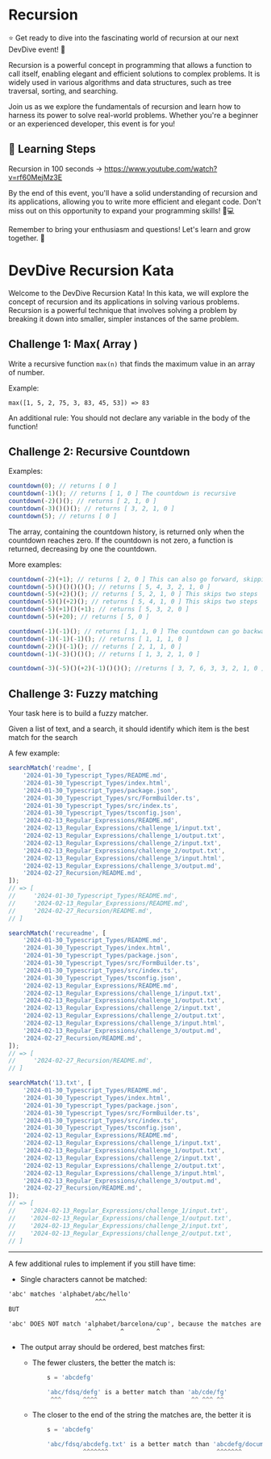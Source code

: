 # Recursion

⭐ Get ready to dive into the fascinating world of recursion at our next DevDive event! 🚀

Recursion is a powerful concept in programming that allows a function to call itself, enabling elegant and efficient solutions to complex problems. It is widely used in various algorithms and data structures, such as tree traversal, sorting, and searching.

Join us as we explore the fundamentals of recursion and learn how to harness its power to solve real-world problems. Whether you're a beginner or an experienced developer, this event is for you!

## 🔬 Learning Steps

Recursion in 100 seconds
-> https://www.youtube.com/watch?v=rf60MejMz3E

By the end of this event, you'll have a solid understanding of recursion and its applications, allowing you to write more efficient and elegant code. Don't miss out on this opportunity to expand your programming skills! 🌈💻

Remember to bring your enthusiasm and questions! Let's learn and grow together. 🎉

# DevDive Recursion Kata

Welcome to the DevDive Recursion Kata! In this kata, we will explore the concept of recursion and its applications in solving various problems. Recursion is a powerful technique that involves solving a problem by breaking it down into smaller, simpler instances of the same problem.

## Challenge 1: Max( Array )

Write a recursive function `max(n)` that finds the maximum value in an array of number.

Example:

```
max([1, 5, 2, 75, 3, 83, 45, 53]) => 83
```

An additional rule: You should not declare any variable in the body of the function!

## Challenge 2: Recursive Countdown

Examples:

```typescript
countdown(0); // returns [ 0 ]
countdown(-1)(); // returns [ 1, 0 ] The countdown is recursive
countdown(-2)()(); // returns [ 2, 1, 0 ]
countdown(-3)()()(); // returns [ 3, 2, 1, 0 ]
countdown(5); // returns [ 0 ]
```

The array, containing the countdown history, is returned only when the countdown reaches zero. If the countdown is not zero, a function is returned, decreasing by one the countdown.

More examples:

```typescript
countdown(-2)(+1); // returns [ 2, 0 ] This can also go forward, skipping a step
countdown(-5)()()()()(); // returns [ 5, 4, 3, 2, 1, 0 ]
countdown(-5)(+2)()(); // returns [ 5, 2, 1, 0 ] This skips two steps
countdown(-5)()(+2)(); // returns [ 5, 4, 1, 0 ] This skips two steps
countdown(-5)(+1)()(+1); // returns [ 5, 3, 2, 0 ]
countdown(-5)(+20); // returns [ 5, 0 ]

countdown(-1)(-1)(); // returns [ 1, 1, 0 ] The countdown can go backward, repeating a step
countdown(-1)(-1)(-1)(); // returns [ 1, 1, 1, 0 ]
countdown(-2)()(-1)(); // returns [ 2, 1, 1, 0 ]
countdown(-1)(-3)()()(); // returns [ 1, 3, 2, 1, 0 ]

countdown(-3)(-5)()(+2)(-1)()()(); //returns [ 3, 7, 6, 3, 3, 2, 1, 0 ] Mixing forward and backward
```

## Challenge 3: Fuzzy matching

Your task here is to build a fuzzy matcher.

Given a list of text, and a search, it should identify which item is the best match for the search

A few example:

```typescript
searchMatch('readme', [
    '2024-01-30_Typescript_Types/README.md',
    '2024-01-30_Typescript_Types/index.html',
    '2024-01-30_Typescript_Types/package.json',
    '2024-01-30_Typescript_Types/src/FormBuilder.ts',
    '2024-01-30_Typescript_Types/src/index.ts',
    '2024-01-30_Typescript_Types/tsconfig.json',
    '2024-02-13_Regular_Expressions/README.md',
    '2024-02-13_Regular_Expressions/challenge_1/input.txt',
    '2024-02-13_Regular_Expressions/challenge_1/output.txt',
    '2024-02-13_Regular_Expressions/challenge_2/input.txt',
    '2024-02-13_Regular_Expressions/challenge_2/output.txt',
    '2024-02-13_Regular_Expressions/challenge_3/input.html',
    '2024-02-13_Regular_Expressions/challenge_3/output.md',
    '2024-02-27_Recursion/README.md',
]);
// => [
//     '2024-01-30_Typescript_Types/README.md',
//     '2024-02-13_Regular_Expressions/README.md',
//     '2024-02-27_Recursion/README.md',
// ]

searchMatch('recureadme', [
    '2024-01-30_Typescript_Types/README.md',
    '2024-01-30_Typescript_Types/index.html',
    '2024-01-30_Typescript_Types/package.json',
    '2024-01-30_Typescript_Types/src/FormBuilder.ts',
    '2024-01-30_Typescript_Types/src/index.ts',
    '2024-01-30_Typescript_Types/tsconfig.json',
    '2024-02-13_Regular_Expressions/README.md',
    '2024-02-13_Regular_Expressions/challenge_1/input.txt',
    '2024-02-13_Regular_Expressions/challenge_1/output.txt',
    '2024-02-13_Regular_Expressions/challenge_2/input.txt',
    '2024-02-13_Regular_Expressions/challenge_2/output.txt',
    '2024-02-13_Regular_Expressions/challenge_3/input.html',
    '2024-02-13_Regular_Expressions/challenge_3/output.md',
    '2024-02-27_Recursion/README.md',
]);
// => [
//     '2024-02-27_Recursion/README.md',
// ]

searchMatch('13.txt', [
    '2024-01-30_Typescript_Types/README.md',
    '2024-01-30_Typescript_Types/index.html',
    '2024-01-30_Typescript_Types/package.json',
    '2024-01-30_Typescript_Types/src/FormBuilder.ts',
    '2024-01-30_Typescript_Types/src/index.ts',
    '2024-01-30_Typescript_Types/tsconfig.json',
    '2024-02-13_Regular_Expressions/README.md',
    '2024-02-13_Regular_Expressions/challenge_1/input.txt',
    '2024-02-13_Regular_Expressions/challenge_1/output.txt',
    '2024-02-13_Regular_Expressions/challenge_2/input.txt',
    '2024-02-13_Regular_Expressions/challenge_2/output.txt',
    '2024-02-13_Regular_Expressions/challenge_3/input.html',
    '2024-02-13_Regular_Expressions/challenge_3/output.md',
    '2024-02-27_Recursion/README.md',
]);
// => [
//    '2024-02-13_Regular_Expressions/challenge_1/input.txt',
//    '2024-02-13_Regular_Expressions/challenge_1/output.txt',
//    '2024-02-13_Regular_Expressions/challenge_2/input.txt',
//    '2024-02-13_Regular_Expressions/challenge_2/output.txt',
// ]
```

---

A few additional rules to implement if you still have time:

- Single characters cannot be matched:
```txt
'abc' matches 'alphabet/abc/hello'
                        ^^^
BUT

'abc' DOES NOT match 'alphabet/barcelona/cup', because the matches are isolated.
                      ^        ^         ^
```

- The output array should be ordered, best matches first:
    - The fewer clusters, the better the match is:
        ```typescript
            s = 'abcdefg'

            'abc/fdsq/defg' is a better match than 'ab/cde/fg'
             ^^^      ^^^^                          ^^ ^^^ ^^
        ```
    
    - The closer to the end of the string the matches are, the better it is
        ```typescript
            s = 'abcdefg'

            'abc/fdsq/abcdefg.txt' is a better match than 'abcdefg/document.docx'
                      ^^^^^^^                              ^^^^^^^
        ```

